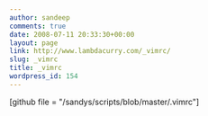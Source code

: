 ```yaml
---
author: sandeep
comments: true
date: 2008-07-11 20:33:30+00:00
layout: page
link: http://www.lambdacurry.com/_vimrc/
slug: _vimrc
title: _vimrc
wordpress_id: 154
---
```


[github file = "/sandys/scripts/blob/master/.vimrc"]



